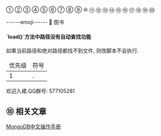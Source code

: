 ①
②
③
④
⑤
⑥
⑦
⑧
⑨
⑩
⑪
⑫
⑬
⑭
⑮
⑯
⑰
⑱
⑲
⑳


------emoji------
📖	图书



<div class="bs-callout bs-callout-warning">
    <h4>`load()`方法中路径没有自动查找功能</h4>
	如果当前路径和绝对路径都找不到文件, 则改脚本不会执行.
</div>


<table class="table table-bordered table-responsive text-center">
	<thead>
		<tr class="info">
			<td>优先级</td>
			<td>符号</td>
		</tr>
	</thead>
	<tbody>
	<tr>
		<td>1</td>
		<td>.</td>
	</tr>
	</tbody>
</table>


欢迎入裙.QQ群号: 577105281

⑩ 相关文章
---

[MongoDB中文操作手册](http://dashidan.com/article/mongodb/index.html)